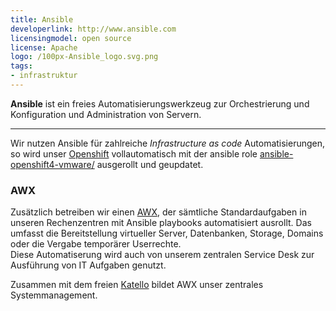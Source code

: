 ```yaml
---
title: Ansible
developerlink: http://www.ansible.com
licensingmodel: open source
license: Apache
logo: /100px-Ansible_logo.svg.png
tags:
- infrastruktur
---
```

__Ansible__ ist ein freies Automatisierungswerkzeug zur Orchestrierung und Konfiguration und Administration von Servern.

---

Wir nutzen Ansible für zahlreiche _Infrastructure as code_ Automatisierungen, so wird unser [Openshift](openshift.html) vollautomatisch mit der ansible role [ansible-openshift4-vmware/](https://github.com/it-at-m/ansible-openshift4-vmware/) ausgerollt und geupdatet.

### AWX

Zusätzlich betreiben wir einen [AWX](https://github.com/ansible/awx), der sämtliche Standardaufgaben in unseren Rechenzentren mit Ansible playbooks automatisiert ausrollt. Das umfasst die Bereitstellung virtueller Server, Datenbanken, Storage, Domains oder die Vergabe temporärer Userrechte.  
Diese Automatiserung wird auch von unserem zentralen Service Desk zur Ausführung von IT Aufgaben genutzt.

Zusammen mit dem freien [Katello](/software/katello) bildet AWX unser zentrales Systemmanagement.
